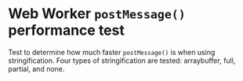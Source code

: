 Web Worker `postMessage()` performance test
==========

Test to determine how much faster `postMessage()` is when using
stringification. Four types of stringification are tested: arraybuffer, full, partial, and none.

